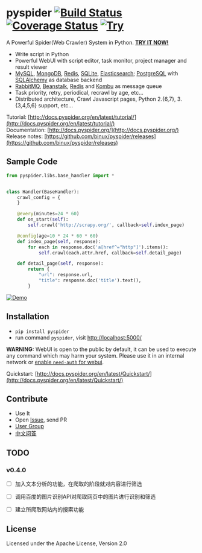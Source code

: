 pyspider [![Build Status]][Travis CI] [![Coverage Status]][Coverage] [![Try]][Demo]
========

A Powerful Spider(Web Crawler) System in Python. **[TRY IT NOW!][Demo]**

- Write script in Python
- Powerful WebUI with script editor, task monitor, project manager and result viewer
- [MySQL](https://www.mysql.com/), [MongoDB](https://www.mongodb.org/), [Redis](http://redis.io/), [SQLite](https://www.sqlite.org/), [Elasticsearch](https://www.elastic.co/products/elasticsearch); [PostgreSQL](http://www.postgresql.org/) with [SQLAlchemy](http://www.sqlalchemy.org/) as database backend
- [RabbitMQ](http://www.rabbitmq.com/), [Beanstalk](http://kr.github.com/beanstalkd/), [Redis](http://redis.io/) and [Kombu](http://kombu.readthedocs.org/) as message queue
- Task priority, retry, periodical, recrawl by age, etc...
- Distributed architecture, Crawl Javascript pages, Python 2.{6,7}, 3.{3,4,5,6} support, etc...

Tutorial: [http://docs.pyspider.org/en/latest/tutorial/](http://docs.pyspider.org/en/latest/tutorial/)  
Documentation: [http://docs.pyspider.org/](http://docs.pyspider.org/)  
Release notes: [https://github.com/binux/pyspider/releases](https://github.com/binux/pyspider/releases)  

Sample Code 
-----------

```python
from pyspider.libs.base_handler import *


class Handler(BaseHandler):
    crawl_config = {
    }

    @every(minutes=24 * 60)
    def on_start(self):
        self.crawl('http://scrapy.org/', callback=self.index_page)

    @config(age=10 * 24 * 60 * 60)
    def index_page(self, response):
        for each in response.doc('a[href^="http"]').items():
            self.crawl(each.attr.href, callback=self.detail_page)

    def detail_page(self, response):
        return {
            "url": response.url,
            "title": response.doc('title').text(),
        }
```

[![Demo][Demo Img]][Demo]


Installation
------------

* `pip install pyspider`
* run command `pyspider`, visit [http://localhost:5000/](http://localhost:5000/)

**WARNING:** WebUI is open to the public by default, it can be used to execute any command which may harm your system. Please use it in an internal network or [enable `need-auth` for webui](http://docs.pyspider.org/en/latest/Command-Line/#-config).

Quickstart: [http://docs.pyspider.org/en/latest/Quickstart/](http://docs.pyspider.org/en/latest/Quickstart/)

Contribute
----------

* Use It
* Open [Issue], send PR
* [User Group]
* [中文问答](http://segmentfault.com/t/pyspider)


TODO
----

### v0.4.0

- [ ] 加入文本分析的功能，在爬取的阶段就对内容进行筛选
- [ ] 调用百度的图片识别API对爬取网页中的图片进行识别和筛选
- [ ] 建立所爬取网站内的搜索功能


License
-------
Licensed under the Apache License, Version 2.0


[Build Status]:         https://img.shields.io/travis/binux/pyspider/master.svg?style=flat
[Travis CI]:            https://travis-ci.org/binux/pyspider
[Coverage Status]:      https://img.shields.io/coveralls/binux/pyspider.svg?branch=master&style=flat
[Coverage]:             https://coveralls.io/r/binux/pyspider
[Try]:                  https://img.shields.io/badge/try-pyspider-blue.svg?style=flat
[Demo]:                 http://demo.pyspider.org/
[Demo Img]:             https://github.com/binux/pyspider/blob/master/docs/imgs/demo.png
[Issue]:                https://github.com/binux/pyspider/issues
[User Group]:           https://groups.google.com/group/pyspider-users
